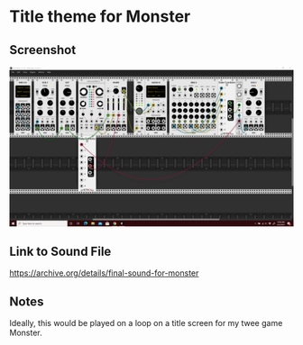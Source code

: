 # Title theme for Monster


## Screenshot

![Screenshot of VCV Rack Patch](screenshot.png)

## Link to Sound File

https://archive.org/details/final-sound-for-monster

## Notes
Ideally, this would be played on a loop on a title screen for my twee game Monster.
